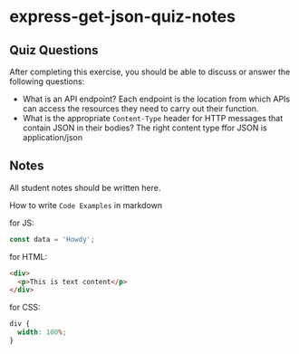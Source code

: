 # express-get-json-quiz-notes

## Quiz Questions

After completing this exercise, you should be able to discuss or answer the following questions:

- What is an API endpoint?
  Each endpoint is the location from which APIs can access the resources they need to carry out their function.
- What is the appropriate `Content-Type` header for HTTP messages that contain JSON in their bodies?
  The right content type ffor JSON is application/json

## Notes

All student notes should be written here.

How to write `Code Examples` in markdown

for JS:

```javascript
const data = 'Howdy';
```

for HTML:

```html
<div>
  <p>This is text content</p>
</div>
```

for CSS:

```css
div {
  width: 100%;
}
```
